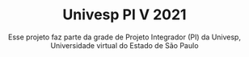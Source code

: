 <h1 align="center">Univesp PI V 2021</h1>
<p align="center">Esse projeto faz parte da grade de Projeto Integrador (PI) da Univesp, Universidade virtual do Estado de São Paulo</p>
